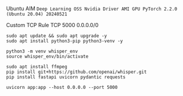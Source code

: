 Ubuntu AIM `Deep Learning OSS Nvidia Driver AMI GPU PyTorch 2.2.0 (Ubuntu 20.04) 20240521`


Custom TCP Rule  TCP  5000  0.0.0.0/0 


```
sudo apt update && sudo apt upgrade -y
sudo apt install python3-pip python3-venv -y 

python3 -m venv whisper_env
source whisper_env/bin/activate

sudo apt install ffmpeg
pip install git+https://github.com/openai/whisper.git
pip install fastapi uvicorn pydantic requests

uvicorn app:app --host 0.0.0.0 --port 5000
```